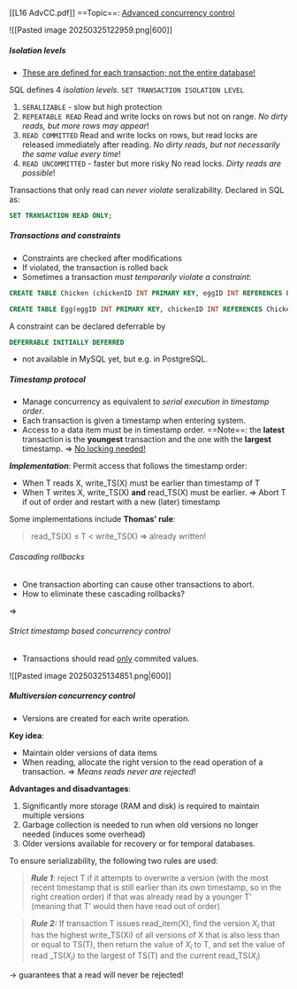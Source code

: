 [[L16 AdvCC.pdf]]
==Topic==: <u>Advanced concurrency control</u>

![[Pasted image 20250325122959.png|600]]

##### Isolation levels
- <u>These are defined for each transaction; not the entire database!</u>

SQL defines 4 *isolation levels*.
`SET TRANSACTION ISOLATION LEVEL`
1. `SERALIZABLE` - slow but high protection
2. `REPEATABLE READ`
Read and write locks on rows but not on range.
*No dirty reads, but more rows may appear*!
3. `READ COMMITTED`
Read and write locks on rows, but read locks are released immediately after reading.
*No dirty reads, but not necessarily the same value every time*!
4. `READ UNCOMMITTED` - faster but more risky
No read locks.
*Dirty reads are possible*!

Transactions that only read can *never violate* seralizability.
Declared in SQL as:
```SQL
SET TRANSACTION READ ONLY;
```

##### Transactions and constraints
- Constraints are checked after modifications
- If violated, the transaction is rolled back
- Sometimes a transaction *must temporarily violate a constraint*:
```SQL
CREATE TABLE Chicken (chickenID INT PRIMARY KEY, eggID INT REFERENCES Egg(eggID));

CREATE TABLE Egg(eggID INT PRIMARY KEY, chickenID INT REFERENCES Chicken(chickenID));
```
A constraint can be declared deferrable by
```SQL
DEFERRABLE INITIALLY DEFERRED
```
- not available in MySQL yet, but e.g. in PostgreSQL.

##### Timestamp protocol
- Manage concurrency as equivalent to *serial execution in timestamp order*.
- Each transaction is given a timestamp when entering system.
- Access to a data item must be in timestamp order. 
==Note==: the **latest** transaction is the **youngest** transaction and the one with the **largest** timestamp. 
$\Rightarrow$ <u> No locking needed!</u>

***Implementation***:
Permit access that follows the timestamp order:
- When T reads X, write_TS(X) must be earlier than timestamp of T
- When T writes X, write_TS(X) **and** read_TS(X) must be earlier.
$\Rightarrow$ Abort T if out of order and restart with a new (later) timestamp

Some implementations include **Thomas' rule**: 
>read_TS(X) $\leq$ T $<$ write_TS(X) $\Rightarrow$ already written!

###### Cascading rollbacks
- One transaction aborting can cause other transactions to abort.
- How to eliminate these cascading rollbacks?

$\Longrightarrow$
###### Strict timestamp based concurrency control
- Transactions should read <u>only</u> commited values.

![[Pasted image 20250325134851.png|600]]

##### Multiversion concurrency control
- Versions are created for each write operation.

**Key idea**:
- Maintain older versions of data items
- When reading, allocate the right version to the read operation of a transaction.
$\Rightarrow$ *Means reads never are rejected*!

**Advantages and disadvantages**:
1. Significantly more storage (RAM and disk) is required to maintain multiple versions
2. Garbage collection is needed to run when old versions no longer needed (induces some overhead)
3. Older versions available for recovery or for temporal databases. 

To ensure serializability, the following two rules are used:

>***Rule 1***: reject T if it attempts to overwrite a version (with the most recent timestamp that is still earlier than its own timestamp, so in the right creation order) if that was already read by a younger T’ (meaning that T’ would then have read out of order)

>***Rule 2:*** If transaction T issues read_item(X), find the version $X_i$ that has the highest write_TS(Xi) of all versions of X that is also less than or equal to TS(T), then return the value of $X_i$ to T, and set the value of read _TS($X_i$) to the largest of TS(T) and the current read_TS($X_i$)

$\rightarrow$ guarantees that a read will never be rejected!

